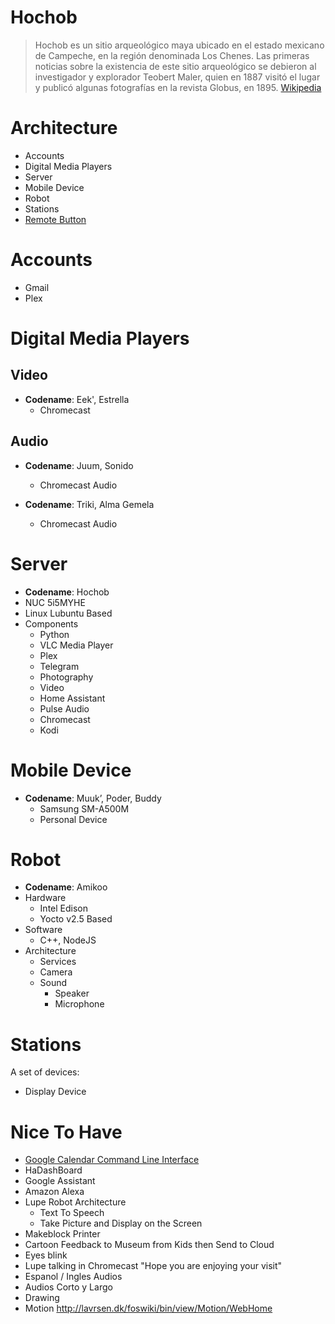 # Hochob

> Hochob es un sitio arqueológico maya ubicado en el estado mexicano de Campeche, en la región denominada Los Chenes. Las primeras noticias sobre la existencia de este sitio arqueológico se debieron al investigador y explorador Teobert Maler, quien en 1887 visitó el lugar y publicó algunas fotografías en la revista Globus, en 1895. [Wikipedia](https://es.wikipedia.org/wiki/Hochob)

# Architecture

- Accounts
- Digital Media Players
- Server
- Mobile Device
- Robot
- Stations
- [Remote Button](http://electronics.stackexchange.com/questions/255922/esp8266-driving-relay-and-reading-button)

# Accounts

- Gmail
- Plex

# Digital Media Players

## Video

- __Codename__: Eek', Estrella
  - Chromecast

## Audio

- __Codename__: Juum, Sonido
  - Chromecast Audio

- __Codename__: Triki, Alma Gemela
  - Chromecast Audio

# Server

- __Codename__: Hochob
- NUC 5i5MYHE
- Linux Lubuntu Based
- Components
  - Python
  - VLC Media Player
  - Plex
  - Telegram
  - Photography
  - Video
  - Home Assistant
  - Pulse Audio
  - Chromecast
  - Kodi

# Mobile Device

- __Codename__:  Muuk’, Poder, Buddy
  - Samsung SM-A500M
  - Personal Device

# Robot

- __Codename__:  Amikoo
- Hardware
  - Intel Edison
  - Yocto v2.5 Based
- Software
  - C++, NodeJS
- Architecture
  - Services
  - Camera
  - Sound
    - Speaker
    - Microphone

# Stations

A set of devices:

- Display Device

# Nice To Have

- [Google Calendar Command Line Interface](https://github.com/insanum/gcalcli)
- HaDashBoard
- Google Assistant
- Amazon Alexa
- Lupe Robot Architecture
  - Text To Speech
  - Take Picture and Display on the Screen
- Makeblock Printer
- Cartoon Feedback to Museum from Kids then Send to Cloud
- Eyes blink
- Lupe talking in Chromecast "Hope you are enjoying your visit"
- Espanol / Ingles Audios
- Audios Corto y Largo
- Drawing 
- Motion http://lavrsen.dk/foswiki/bin/view/Motion/WebHome
